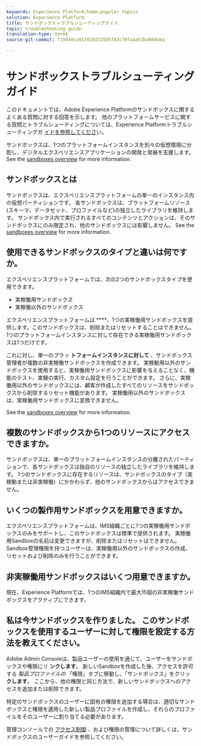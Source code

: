 ```yaml
---
keywords: Experience Platform;home;popular topics
solution: Experience Platform
title: サンドボックストラブルシューティングガイド
topic: troubleshooting guide
translation-type: tm+mt
source-git-commit: f15049ca917818d325b5783c70faaa53ba669aba

---
```



# サンドボックストラブルシューティングガイド

このドキュメントでは、Adobe Experience Platformのサンドボックスに関するよくある質問に対する回答を示します。 他のプラットフォームサービスに関する質問とトラブルシューティングについては、Experience Platformトラブルシューティングガ [イドを参照してくださ](../landing/troubleshooting.md)い。

サンドボックスは、1つのプラットフォームインスタンスを別々の仮想環境に分割し、デジタルエクスペリエンスアプリケーションの開発と発展を支援します。 See the [sandboxes overview](home.md) for more information.

## サンドボックスとは

サンドボックスは、エクスペリエンスプラットフォームの単一のインスタンス内の仮想パーティションです。 各サンドボックスは、プラットフォームリソース(スキーマ、データセット、プロファイルなど)の独立したライブラリを維持します。 サンドボックス内で実行されるすべてのコンテンツとアクションは、そのサンドボックスにのみ限定され、他のサンドボックスには影響しません。 See the [sandboxes overview](home.md) for more information.

## 使用できるサンドボックスのタイプと違いは何ですか。

エクスペリエンスプラットフォームでは、次の2つのサンドボックスタイプを使用できます。

* 実稼働用サンドボックス
* 実稼働以外のサンドボックス

エクスペリエンスプラットフォームは ****、1つの実稼働用サンドボックスを提供します。このサンドボックスは、削除またはリセットすることはできません。 1つのプラットフォームインスタンスに対して存在できる実稼働用サンドボックスは1つだけです。

これに対し、単一のプラッ **トフォームインスタンスに対して** 、サンドボックス管理者が複数の非実稼働サンドボックスを作成できます。 実稼動用以外のサンドボックスを使用すると、実稼働用サンドボックスに影響を与えることなく、機能のテスト、実験の実行、カスタム設定を行うことができます。 さらに、実稼働用以外のサンドボックスには、顧客が作成したすべてのリソースをサンドボックスから削除するリセット機能があります。 実稼働用以外のサンドボックスは、実稼働用サンドボックスに変換できません。

See the [sandboxes overview](./home.md) for more information.

## 複数のサンドボックスから1つのリソースにアクセスできますか。

サンドボックスは、単一のプラットフォームインスタンスの分離されたパーティションで、各サンドボックスは独自のリソースの独立したライブラリを維持します。 1つのサンドボックスに存在するリソースは、サンドボックスのタイプ（実稼動または非実稼働）にかかわらず、他のサンドボックスからはアクセスできません。

## いくつの製作用サンドボックスを用意できますか。

エクスペリエンスプラットフォームは、IMS組織ごとに1つの実稼働用サンドボックスのみをサポートし、このサンドボックスは標準で提供されます。 実稼働用Sandboxの名前は変更できますが、削除またはリセットはできません。 Sandbox管理権限を持つユーザーは、実稼働用以外のサンドボックスの作成、リセットおよび削除のみを行うことができます。

## 非実稼働用サンドボックスはいくつ用意できますか。

現在、Experience Platformでは、1つのIMS組織内で最大15個の非実稼働サンドボックスをアクティブにできます。

## 私は今サンドボックスを作りました。 このサンドボックスを使用するユーザーに対して権限を設定する方法を教えてください。

Adobe Admin Consoleは、製品ユーザーの使用を通じて、ユーザーをサンドボックスや権限にリ **ンクします**。 新しいSandboxを作成した後、アクセスを許可する _製品プロファイルの_ 「権限」タブに移動し、「サンドボックス」をクリッ **クします**。 ここから、他の権限と同じ方法で、新しいサンドボックスへのアクセスを追加または削除できます。

特定のサンドボックスのユーザーに固有の権限を追加する場合は、適切なサンドボックスと権限を適用した新しい製品プロファイルを作成し、それらのプロファイルをそのユーザーに割り当てる必要があります。

管理コンソールでの [アクセス制御](../access-control/ui/overview.md) 、および権限の管理について詳しくは、サンドボックスのユーザーガイドを参照してください。